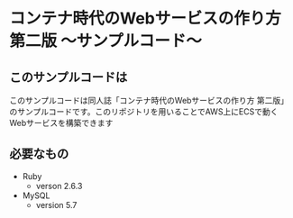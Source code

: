 # コンテナ時代のWebサービスの作り方 第二版 〜サンプルコード〜

## このサンプルコードは

このサンプルコードは同人誌「コンテナ時代のWebサービスの作り方 第二版」のサンプルコードです。このリポジトリを用いることでAWS上にECSで動くWebサービスを構築できます

## 必要なもの

- Ruby
  - verson 2.6.3
- MySQL
  - version 5.7
